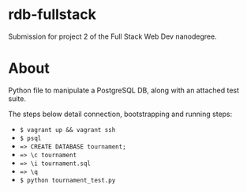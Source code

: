 rdb-fullstack
=============

Submission for project 2 of the Full Stack Web Dev nanodegree.

About
=====

Python file to manipulate a PostgreSQL DB, along with an attached test suite.

The steps below detail connection, bootstrapping and running steps:

* `$ vagrant up && vagrant ssh`
* `$ psql`
* `=> CREATE DATABASE tournament;`
* `=> \c tournament`
* `=> \i tournament.sql`
* `=> \q`
* `$ python tournament_test.py`
